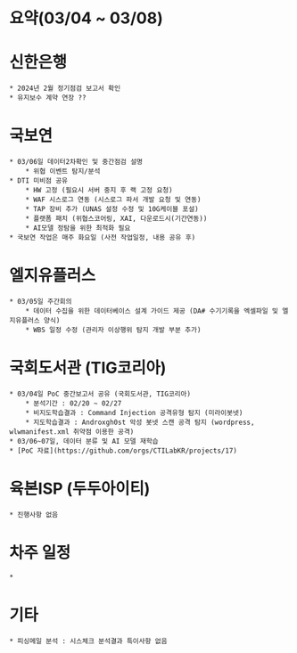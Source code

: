 # 요약(03/04 ~ 03/08)

# 신한은행
    * 2024년 2월 정기점검 보고서 확인
    * 유지보수 계약 연장 ??

# 국보연
    * 03/06일 데이터2차확인 및 중간점검 설명
        * 위협 이벤트 탐지/분석
    * DTI 미비점 공유
        * HW 고정 (필요시 서버 중지 후 랙 고정 요청)
        * WAF 시스로그 연동 (시스로그 파서 개발 요청 및 연동)
        * TAP 장비 추가 (UNAS 설정 수정 및 10G케이블 포설)
        * 플랫폼 패치 (위협스코어링, XAI, 다운로드시(기간연동))
        * AI모델 정탐을 위한 최적화 필요
    * 국보연 작업은 매주 화요일 (사전 작업일정, 내용 공유 후)

# 엘지유플러스
    * 03/05일 주간회의
        * 데이터 수집을 위한 데이터베이스 설계 가이드 제공 (DA# 수기기록을 엑셀파일 및 엘지유플러스 양식)
        * WBS 일정 수정 (관리자 이상행위 탐지 개발 부분 추가)

# 국회도서관 (TIG코리아)
    * 03/04일 PoC 중간보고서 공유 (국회도서관, TIG코리아)
        * 분석기간 : 02/20 ~ 02/27  
        * 비지도학습결과 : Command Injection 공격유형 탐지 (미라이봇넷)
        * 지도학습결과 : Androxgh0st 악성 봇넷 스캔 공격 탐지 (wordpress, wlwmanifest.xml 취약점 이용한 공격)
    * 03/06~07일, 데이터 분류 및 AI 모델 재학습 
    * [PoC 자료](https://github.com/orgs/CTILabKR/projects/17)

# 육본ISP (두두아이티)
    * 진행사항 없음

# 차주 일정
    * 


# 기타
    * 피싱메일 분석 : 시스체크 분석결과 특이사항 없음
